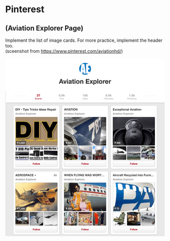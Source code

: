 # Pinterest
## (Aviation Explorer Page)

Implement the list of image cards. For more practice, implement the header too.  
(sceenshot from https://www.pinterest.com/aviationhd/)

![Aviation explorer page](ae-page.png)